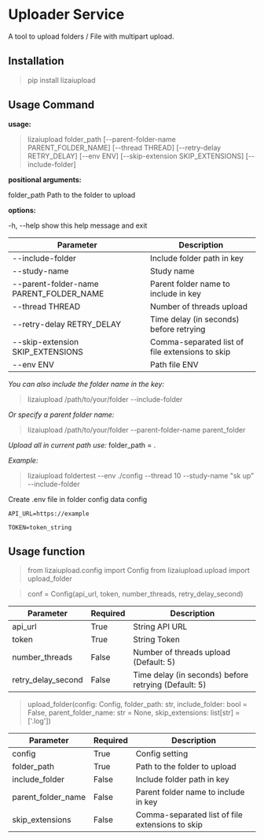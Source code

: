 # Uploader Service

  

A tool to upload folders / File with multipart upload.

  

## Installation

> pip install lizaiupload

  

## Usage Command

**usage:**
>lizaiupload folder_path [--parent-folder-name PARENT_FOLDER_NAME] [--thread THREAD]
>[--retry-delay RETRY_DELAY] [--env ENV] [--skip-extension SKIP_EXTENSIONS] [--include-folder]
  

**positional arguments:**

folder_path Path to the folder to upload

  

**options:**

-h, --help show this help message and exit

|  Parameter| Description |
|--|--|
| --include-folder | Include folder path in key |
| --study-name | Study name |
| --parent-folder-name PARENT_FOLDER_NAME | Parent folder name to include in key |
| --thread THREAD | Number of threads upload |
| --retry-delay RETRY_DELAY | Time delay (in seconds) before retrying |
| --skip-extension SKIP_EXTENSIONS | Comma-separated list of file extensions to skip |
| --env ENV | Path file ENV |
  

*You can also include the folder name in the key:*

> lizaiupload /path/to/your/folder --include-folder

  

*Or specify a parent folder name:*

> lizaiupload /path/to/your/folder --parent-folder-name parent_folder

  

*Upload all in current path use:* folder_path = .

  

*Example:*

> lizaiupload foldertest --env ./config --thread 10 --study-name "sk up" --include-folder

  

Create .env file in folder config data config
```
API_URL=https://example

TOKEN=token_string
```

## Usage function

> from lizaiupload.config import Config
> from lizaiupload.upload import upload_folder

> conf = Config(api_url,
                token,
                number_threads,
                retry_delay_second)

|  Parameter|Required| Description |
|--|--|--|
| api_url | True | String API URL |
| token | True | String Token |
| number_threads | False | Number of threads upload (Default: 5) |
| retry_delay_second | False | Time delay (in seconds) before retrying (Default: 5) |

> upload_folder(config: Config, folder_path: str, include_folder: bool = False, parent_folder_name: str = None, skip_extensions: list[str] = ['.log'])

|  Parameter|Required| Description |
|--|--|--|
| config | True | Config setting |
| folder_path | True | Path to the folder to upload |
| include_folder | False | Include folder path in key |
| parent_folder_name | False | Parent folder name to include in key |
| skip_extensions | False | Comma-separated list of file extensions to skip |